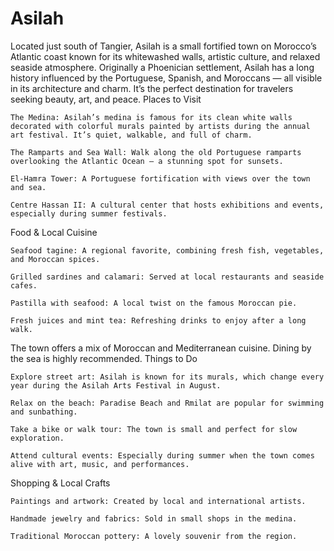 # Asilah
Located just south of Tangier, Asilah is a small fortified town on Morocco’s Atlantic coast known for its whitewashed walls, artistic culture, and relaxed seaside atmosphere. Originally a Phoenician settlement, Asilah has a long history influenced by the Portuguese, Spanish, and Moroccans — all visible in its architecture and charm. It’s the perfect destination for travelers seeking beauty, art, and peace.
Places to Visit

    The Medina: Asilah’s medina is famous for its clean white walls decorated with colorful murals painted by artists during the annual art festival. It’s quiet, walkable, and full of charm.

    The Ramparts and Sea Wall: Walk along the old Portuguese ramparts overlooking the Atlantic Ocean — a stunning spot for sunsets.

    El-Hamra Tower: A Portuguese fortification with views over the town and sea.

    Centre Hassan II: A cultural center that hosts exhibitions and events, especially during summer festivals.

Food & Local Cuisine

    Seafood tagine: A regional favorite, combining fresh fish, vegetables, and Moroccan spices.

    Grilled sardines and calamari: Served at local restaurants and seaside cafes.

    Pastilla with seafood: A local twist on the famous Moroccan pie.

    Fresh juices and mint tea: Refreshing drinks to enjoy after a long walk.

The town offers a mix of Moroccan and Mediterranean cuisine. Dining by the sea is highly recommended.
Things to Do

    Explore street art: Asilah is known for its murals, which change every year during the Asilah Arts Festival in August.

    Relax on the beach: Paradise Beach and Rmilat are popular for swimming and sunbathing.

    Take a bike or walk tour: The town is small and perfect for slow exploration.

    Attend cultural events: Especially during summer when the town comes alive with art, music, and performances.

Shopping & Local Crafts

    Paintings and artwork: Created by local and international artists.

    Handmade jewelry and fabrics: Sold in small shops in the medina.

    Traditional Moroccan pottery: A lovely souvenir from the region.
